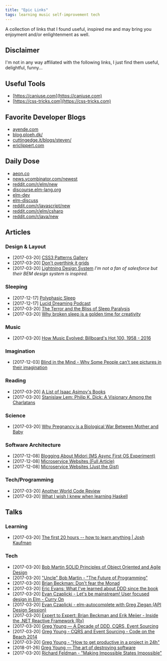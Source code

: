 ```yaml
---
title: "Epic Links"
tags: learning music self-improvement tech
---
```


A collection of links that I found useful, inspired me and may bring you enjoyment and/or enlightenment as well.

## Disclaimer

I'm not in any way affiliated with the following links, I just find them useful, delightful, funny...

## Useful Tools

* [https://caniuse.com](https://caniuse.com)
* [https://css-tricks.com](https://css-tricks.com)

## Favorite Developer Blogs

* [ayende.com](https://ayende.com)
* [blog.ploeh.dk/](http://blog.ploeh.dk)
* [cuttingedge.it/blogs/steven/](https://cuttingedge.it/blogs/steven)
* [ericlippert.com](https://ericlippert.com)

## Daily Dose

* [aeon.co](https://aeon.co)
* [news.ycombinator.com/newest](https://news.ycombinator.com/newest)
* [reddit.com/r/elm/new](https://www.reddit.com/r/elm/new)
* [discourse.elm-lang.org](https://discourse.elm-lang.org)
* [elm-dev](https://groups.google.com/forum/#!forum/elm-dev)
* [elm-discuss](https://groups.google.com/forum/#!forum/elm-discuss)
* [reddit.com/r/javascript/new](https://www.reddit.com/r/javascript/new)
* [reddit.com/r/elm/csharp](https://www.reddit.com/r/csharp/new)
* [reddit.com/r/java/new](https://www.reddit.com/r/java/new)

## Articles

### Design & Layout

<ul>
    <li>
        <span class="ui-content__last-update">[2017-03-20]</span>
        <a href="http://lea.verou.me/css3patterns/" target="_blank">CSS3 Patterns Gallery</a>
    </li>
    <li>
        <span class="ui-content__last-update">[2017-03-20]</span>
        <a href="https://css-tricks.com/dont-overthink-it-grids/" target="_blank">Don't overthink it grids</a>
    </li>
    <li>
        <span class="ui-content__last-update">[2017-03-20]</span>
        <a href="https://www.lightningdesignsystem.com/getting-started/" target="_blank">Lightning Design System</a>
        <em>I'm not a fan of salesforce but their BEM design system is inspired.</em>
    </li>
</ul>


### Sleeping
- <span class="ui-content__last-update">[2017-12-17]</span>
  <a href="https://www.stevepavlina.com/blog/2005/10/polyphasic-sleep/" target="_blank">Polyphasic Sleep</a>
- <span class="ui-content__last-update">[2017-12-17]</span>
  <a href="https://www.stevepavlina.com/blog/2006/01/stevepavlinacom-podcast-010-lucid-dreaming/" target="_blank">Lucid Dreaming Podcast</a>
- <span class="ui-content__last-update">[2017-03-20]</span>
  <a href="https://aeon.co/essays/the-terror-and-the-bliss-of-sleep-paralysis" target="_blank">The Terror and the Bliss of Sleep Paralysis</a>
- <span class="ui-content__last-update">[2017-03-20]</span>
  <a href="https://aeon.co/essays/why-broken-sleep-is-a-golden-time-for-creativity" target="_blank">Why broken sleep is a golden time for creativity</a>


### Music
- <span class="ui-content__last-update">[2017-03-20]</span>
  <a href="https://pudding.cool/2017/03/music-history/index.html" target="_blank">How Music Evolved: Billboard's Hot 100, 1958 - 2016</a>


### Imagination
- <span class="ui-content__last-update">[2017-12-03]</span>
  <a href="https://theconversation.com/blind-in-the-mind-why-some-people-cant-see-pictures-in-their-imagination-86849" target="_blank">Blind in the Mind - Why Some People can't see pictures in their imagination</a>


### Reading
- <span class="ui-content__last-update">[2017-03-20]</span>
  <a href="http://www.asimovonline.com/oldsite/asimov_titles.html" target="_blank">A List of Isaac Asimov's Books</a>
- <span class="ui-content__last-update">[2017-03-20]</span>
  <a href="http://www.depauw.edu/sfs/backissues/5/lem5art.htm" target="_blank">Stanislaw Lem: Philip K. Dick: A Visionary Among the Charlatans</a>

### Science
- <span class="ui-content__last-update">[2017-03-20]</span>
  <a href="https://aeon.co/essays/why-pregnancy-is-a-biological-war-between-mother-and-baby" target="_blank">Why Pregnancy is a Biological War Between Mother and Baby</a>

### Software Architecture

<ul>
    <li>
        <span class="ui-content__last-update">[2017-12-08]</span>
        <a href="http://joeduffyblog.com/2015/11/03/blogging-about-midori/" target="_blank">Blogging About Midori (MS Async First OS Experiment)</a>
    </li>
    <li>
        <span class="ui-content__last-update">[2017-12-08]</span>
        <a href="https://gustafnk.github.io/microservice-websites/" target="_blank">Microservice Websites (Full Article)</a>
    </li>
    <li>
        <span class="ui-content__last-update">[2017-12-08]</span>
        <a href="http://microservice-websites.netlify.com/" target="_blank">Microservice Websites (Just the Gist)</a>
    </li>
</ul>

### Tech/Programming

<ul>
    <li>
        <span class="ui-content__last-update">[2017-03-20]</span>
        <a href="http://fabiensanglard.net/anotherWorld_code_review/index.php" target="_blank">Another World Code Review</a>
    </li>
    <li>
        <span class="ui-content__last-update">[2017-03-20]</span>
        <a href="http://dev.stephendiehl.com/hask/" target="_blank">What I wish I knew when learning Haskell</a>
    </li>
</ul>


## Talks

### Learning

- <span class="ui-content__last-update">[2017-03-20]</span>
  <a href="https://www.youtube.com/watch?v=5MgBikgcWnY" target="_blank">The first 20 hours -- how to learn anything | Josh Kaufman</a>

### Tech

<ul>
    <li>
        <span class="ui-content__last-update">[2017-03-20]</span>
        <a href="https://www.youtube.com/watch?v=TMuno5RZNeE" target="_blank">Bob Martin SOLID Principles of Object Oriented and Agile Design</a>
    </li>
    <li>
        <span class="ui-content__last-update">[2017-03-20]</span>
        <a href="https://www.youtube.com/watch?v=ecIWPzGEbFc" target="_blank">"Uncle" Bob Martin - "The Future of Programming"</a>
    </li>
    <li>
        <span class="ui-content__last-update">[2017-03-20]</span>
        <a href="https://www.youtube.com/watch?v=ZhuHCtR3xq8" target="_blank">Brian Beckman: Don't fear the Monad</a>
    </li>
    <li>
        <span class="ui-content__last-update">[2017-03-20]</span>
        <a href="https://www.youtube.com/watch?v=lE6Hxz4yomA" target="_blank">Eric Evans: What I've learned about DDD since the book</a>
    </li>
    <li>
        <span class="ui-content__last-update">[2017-03-20]</span>
        <a href="https://www.youtube.com/watch?v=oYk8CKH7OhE" target="_blank">Evan Czaplicki - Let's be mainstream! User focused design in Elm - Curry On</a>
    </li>
    <li>
        <span class="ui-content__last-update">[2017-03-20]</span>
        <a href="https://www.youtube.com/watch?v=KSuCYUqY058" target="_blank">Evan Czaplicki - elm-autocomplete with Greg Ziegan (API Design Session)</a>
    </li>
    <li>
        <span class="ui-content__last-update">[2017-03-20]</span>
        <a href="https://www.youtube.com/watch?v=looJcaeboBY" target="_blank">Expert to Expert: Brian Beckman and Erik Meijer - Inside the .NET Reactive Framework (Rx)</a>
    </li>
    <li>
        <span class="ui-content__last-update">[2017-03-20]</span>
        <a href="https://www.youtube.com/watch?v=LDW0QWie21s" target="_blank">Greg Young — A Decade of DDD, CQRS, Event Sourcing</a>
    </li>
    <li>
        <span class="ui-content__last-update">[2017-03-20]</span>
        <a href="https://www.youtube.com/watch?v=JHGkaShoyNs" target="_blank">Greg Young - CQRS and Event Sourcing - Code on the Beach 2014</a>
    </li>
    <li>
        <span class="ui-content__last-update">[2017-03-20]</span>
        <a href="https://www.youtube.com/watch?v=KaLROwp-VDY" target="_blank">Greg Young - "How to get productive in a project in 24h"</a>
    </li>
    <li>
        <span class="ui-content__last-update">[2018-01-26]</span>
        <a href="https://vimeo.com/108441214" target="_blank">Greg Young — The art of destroying software</a>
    </li>
    <li>
        <span class="ui-content__last-update">[2017-03-20]</span>
        <a href="https://www.youtube.com/watch?v=IcgmSRJHu_8" target="_blank">Richard Feldman - "Making Impossible States Impossible" </a>
    </li>
</ul>
